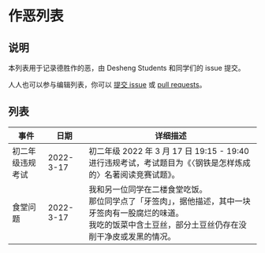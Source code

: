# 作恶列表

## 说明

本列表用于记录德胜作的恶，由 Desheng Students 和同学们的 issue 提交。

人人也可以参与编辑列表，你可以 [提交 issue](https://github.com/deshengstudents/deshengstudents.com/issues) 或 [pull requests](https://github.com/deshengstudents/deshengstudents.com/pulls)。

## 列表

| 事件             | 日期      | 详细描述                                                     |
| ---------------- | --------- | ------------------------------------------------------------ |
| 初二年级违规考试 | 2022-3-17 | 初二年级 2022 年 3 月 17 日 19:15 - 19:40 进行违规考试，考试题目为《〈钢铁是怎样炼成的〉名著阅读竞赛试题》。 |
| 食堂问题         | 2022-3-17 | 我和另一位同学在二楼食堂吃饭。<br />那位同学点了「牙签肉」，据他描述，其中一块牙签肉有一股腐烂的味道。<br />我吃的饭菜中含土豆丝，部分土豆丝仍存在没削干净皮或发黑的情况。 |
